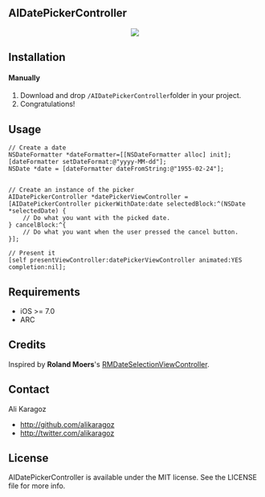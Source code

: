 AIDatePickerController
--------------------

<p align="center"><img src="github-assets/aidatepickercontroller.gif"/></p>

## Installation

#### Manually
1. Download and drop ```/AIDatePickerController```folder in your project.  
2. Congratulations!  

## Usage

```objc
// Create a date
NSDateFormatter *dateFormatter=[[NSDateFormatter alloc] init];
[dateFormatter setDateFormat:@"yyyy-MM-dd"];
NSDate *date = [dateFormatter dateFromString:@"1955-02-24"];


// Create an instance of the picker
AIDatePickerController *datePickerViewController = [AIDatePickerController pickerWithDate:date selectedBlock:^(NSDate *selectedDate) {
    // Do what you want with the picked date.
} cancelBlock:^{
    // Do what you want when the user pressed the cancel button.
}];

// Present it
[self presentViewController:datePickerViewController animated:YES completion:nil];
```

## Requirements
- iOS >= 7.0
- ARC

## Credits
Inspired by **Roland Moers**'s [RMDateSelectionViewController](https://github.com/CooperRS/RMDateSelectionViewController).

## Contact

Ali Karagoz
- http://github.com/alikaragoz
- http://twitter.com/alikaragoz

## License

AIDatePickerController is available under the MIT license. See the LICENSE file for more info.
